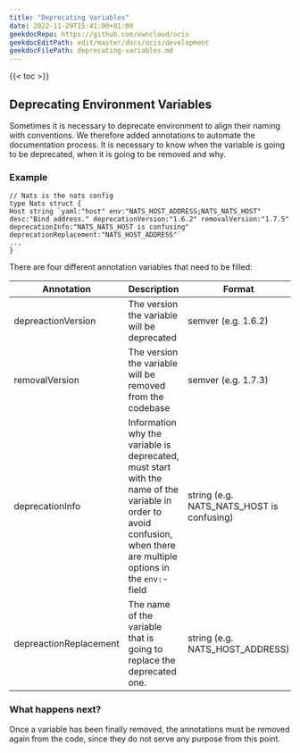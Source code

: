 ```yaml
---
title: "Deprecating Variables"
date: 2022-11-29T15:41:00+01:00
geekdocRepo: https://github.com/owncloud/ocis
geekdocEditPath: edit/master/docs/ocis/development
geekdocFilePath: deprecating-variables.md
---
```


{{< toc >}}

## Deprecating Environment Variables

Sometimes it is necessary to deprecate environment to align their naming with
conventions. We therefore added annotations to automate the documentation
process. It is necessary to know when the variable is going to be deprecated,
when it is going to be removed and why.

### Example

```golang
// Nats is the nats config
type Nats struct {
Host string `yaml:"host" env:"NATS_HOST_ADDRESS;NATS_NATS_HOST" desc:"Bind address." deprecationVersion:"1.6.2" removalVersion:"1.7.5" deprecationInfo:"NATS_NATS_HOST is confusing" deprecationReplacement:"NATS_HOST_ADDRESS"`
...
}
```

There are four different annotation variables that need to be filled:

| Annotation |Description| Format|
|---|---|---|
| depreactionVersion| The version the variable will be deprecated| semver (e.g. 1.6.2)|
| removalVersion| The version the variable will be removed from the codebase| semver (e.g. 1.7.3)|
| deprecationInfo| Information why the variable is deprecated, must start with the name of the variable in order to avoid confusion, when there are multiple options in the `env:`-field | string (e.g. NATS_NATS_HOST is confusing) |
| depreactionReplacement | The name of the variable that is going to replace the deprecated one.| string (e.g. NATS_HOST_ADDRESS)|

### What happens next?

Once a variable has been finally removed, the annotations must be removed again from the code, since they do not serve any purpose from this point.
